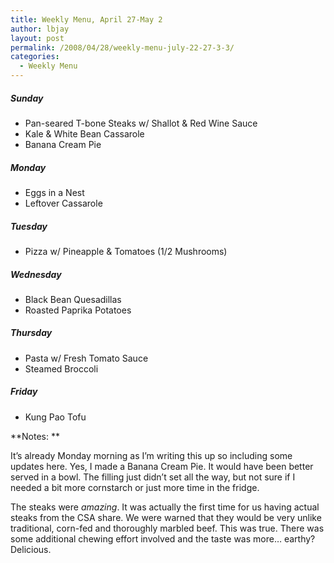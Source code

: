 ```yaml
---
title: Weekly Menu, April 27-May 2
author: lbjay
layout: post
permalink: /2008/04/28/weekly-menu-july-22-27-3-3/
categories:
  - Weekly Menu
---
```

<abbr class="unapi-id" title=""><!-- &nbsp; --></abbr> 

##### Sunday

  * Pan-seared T-bone Steaks w/ Shallot & Red Wine Sauce
  * Kale & White Bean Cassarole
  * Banana Cream Pie

##### Monday

  * Eggs in a Nest
  * Leftover Cassarole

##### Tuesday

  * Pizza w/ Pineapple & Tomatoes (1/2 Mushrooms)

##### Wednesday

  * Black Bean Quesadillas
  * Roasted Paprika Potatoes

##### Thursday

  * Pasta w/ Fresh Tomato Sauce
  * Steamed Broccoli

##### Friday

  * Kung Pao Tofu

**Notes: **

It&#8217;s already Monday morning as I&#8217;m writing this up so including some updates here. Yes, I made a Banana Cream Pie. It would have been better served in a bowl. The filling just didn&#8217;t set all the way, but not sure if I needed a bit more cornstarch or just more time in the fridge.

The steaks were *amazing*. It was actually the first time for us having actual steaks from the CSA share. We were warned that they would be very unlike traditional, corn-fed and thoroughly marbled beef. This was true. There was some additional chewing effort involved and the taste was more&#8230; earthy? Delicious.
